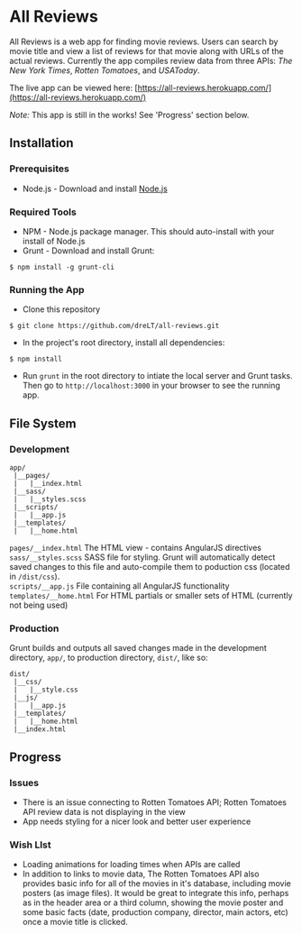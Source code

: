 # All Reviews

All Reviews is a web app for finding movie reviews. Users can search by movie title and view a list of reviews for that movie along with URLs of the actual reviews. Currently the app compiles review data from three APIs: *The New York Times*, *Rotten Tomatoes*, and *USAToday*.

The live app can be viewed here: [https://all-reviews.herokuapp.com/](https://all-reviews.herokuapp.com/)

*Note:* This app is still in the works! See 'Progress' section below.

## Installation

### Prerequisites
* Node.js - Download and install [Node.js](https://nodejs.org/download/)

### Required Tools
* NPM - Node.js package manager. This should auto-install with your install of Node.js
* Grunt - Download and install Grunt:
```
$ npm install -g grunt-cli
```

### Running the App
* Clone this repository
```
$ git clone https://github.com/dreLT/all-reviews.git
```
* In the project's root directory, install all dependencies:
```
$ npm install
```
* Run `grunt` in the root directory to intiate the local server and Grunt tasks. Then go to `http://localhost:3000` in your browser to see the running app.

## File System
### Development
```
app/
 |__pages/
 |   |__index.html
 |__sass/
 |   |__styles.scss
 |__scripts/
 |   |__app.js
 |__templates/
 |   |__home.html
```

`pages/__index.html` The HTML view - contains AngularJS directives  
`sass/__styles.scss` SASS file for styling. Grunt will automatically detect saved changes to this file and auto-compile them to poduction css (located in `/dist/css`).  
`scripts/__app.js` File containing all AngularJS functionality  
`templates/__home.html` For HTML partials or smaller sets of HTML (currently not being used)  

### Production
Grunt builds and outputs all saved changes made in the development directory, `app/`, to production directory, `dist/`, like so:
```
dist/
 |__css/
 |   |__style.css
 |__js/
 |   |__app.js
 |__templates/
 |   |__home.html
 |__index.html
```

## Progress

### Issues
* There is an issue connecting to Rotten Tomatoes API; Rotten Tomatoes API review data is not displaying in the view
* App needs styling for a nicer look and better user experience

### Wish LIst
* Loading animations for loading times when APIs are called
* In addition to links to movie data, The Rotten Tomatoes API also provides basic info for all of the movies in it's database, including movie posters (as image files). It would be great to integrate this info, perhaps as in the header area or a third column, showing the movie poster and some basic facts (date, production company, director, main actors, etc) once a movie title is clicked.